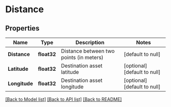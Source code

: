 # Distance

## Properties
Name | Type | Description | Notes
------------ | ------------- | ------------- | -------------
**Distance** | **float32** | Distance between two points (in meters) | [default to null]
**Latitude** | **float32** | Destination asset latitude | [optional] [default to null]
**Longitude** | **float32** | Destination asset longitude | [optional] [default to null]

[[Back to Model list]](../README.md#documentation-for-models) [[Back to API list]](../README.md#documentation-for-api-endpoints) [[Back to README]](../README.md)


